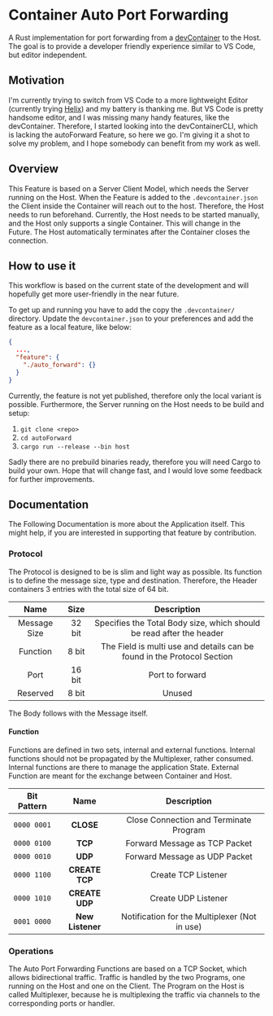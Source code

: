 # Container Auto Port Forwarding

A Rust implementation for port forwarding from a [devContainer](https://containers.dev) to the Host.
The goal is to provide a developer friendly experience similar to VS Code, but editor independent.

## Motivation

I'm currently trying to switch from VS Code to a more lightweight Editor (currently trying [Helix](https://helix-editor.com)) and my battery is thanking me.
But VS Code is pretty handsome editor, and I was missing many handy features, like the devContainer.
Therefore, I started looking into the devContainerCLI, which is lacking the autoForward Feature, so here we go.
I'm giving it a shot to solve my problem, and I hope somebody can benefit from my work as well.

## Overview

This Feature is based on a Server Client Model, which needs the Server running on the Host.
When the Feature is added to the `.devcontainer.json` the Client inside the Container will reach out to the host.
Therefore, the Host needs to run beforehand. Currently, the Host needs to be started manually, and the Host only supports a single Container.
This will change in the Future. The Host automatically terminates after the Container closes the connection.

## How to use it

This workflow is based on the current state of the development and will hopefully get more user-friendly in the near future.

To get up and running you have to add the copy the `.devcontainer/` directory.
Update the `devcontainer.json` to your preferences and add the feature as a local feature, like below:

```json
{
  ...,
  "feature": {
    "./auto_forward": {}
  }
}
```

Currently, the feature is not yet published, therefore only the local variant is possible.
Furthermore, the Server running on the Host needs to be build and setup:

1. `git clone <repo>`
2. `cd autoForward`
3. `cargo run --release --bin host`

Sadly there are no prebuild binaries ready, therefore you will need Cargo to build your own.
Hope that will change fast, and I would love some feedback for further improvements.

## Documentation

The Following Documentation is more about the Application itself.
This might help, if you are interested in supporting that feature by contribution.

### Protocol

The Protocol is designed to be is slim and light way as possible.
Its function is to define the message size, type and destination.
Therefore, the Header containers 3 entries with the total size of 64 bit.

|Name|Size|Description|
|:-:|:-:|:-:|
|Message Size|32 bit|Specifies the Total Body size, which should be read after the header|
|Function|8 bit|The Field is multi use and details can be found in the Protocol Section|
|Port|16 bit| Port to forward |
|Reserved|8 bit| Unused |

The Body follows with the Message itself.

#### Function

Functions are defined in two sets, internal and external functions.
Internal functions should not be propagated by the Multiplexer, rather consumed.
Internal functions are there to manage the application State.
External Function are meant for the exchange between Container and Host.


|Bit Pattern|Name|Description|
|:-:|:-:|:-:|
|`0000 0001`| **CLOSE** | Close Connection and Terminate Program |
|`0000 0100`| **TCP** | Forward Message as TCP Packet |
|`0000 0010`| **UDP** | Forward Message as UDP Packet |
|`0000 1100`| **CREATE TCP** | Create TCP Listener |
|`0000 1010`| **CREATE UDP** | Create UDP Listener |
|`0001 0000`| **New Listener**| Notification for the Multiplexer (Not in use)|



### Operations

The Auto Port Forwarding Functions are based on a TCP Socket, which allows bidirectional traffic.
Traffic is handled by the two Programs, one running on the Host and one on the Client.
The Program on the Host is called Multiplexer, because he is multiplexing the traffic via channels to the corresponding ports or handler.
